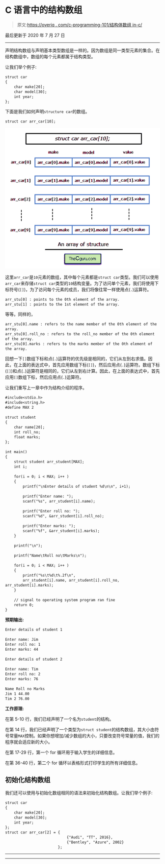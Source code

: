 # C 语言中的结构数组

> 原文:[https://overiq . com/c-programming-101/结构体数组 in-c/](https://overiq.com/c-programming-101/array-of-structures-in-c/)

最后更新于 2020 年 7 月 27 日

* * *

声明结构数组与声明基本类型数组是一样的。因为数组是同一类型元素的集合。在结构数组中，数组的每个元素都属于结构类型。

让我们举个例子:

```
struct car
{
    char make[20];
    char model[30]; 
    int year;
};

```

下面是我们如何声明`structure car`的数组。

```
struct car arr_car[10];

```

![](img/a2b33fe65275664023d168702a4b3611.png)

这里`arr_car`是`10`元素的数组，其中每个元素都是`struct car`类型。我们可以使用`arr_car`来存储`struct car`类型的`10`结构变量。为了访问单个元素，我们将使用下标符号(`[]`)，为了访问每个元素的成员，我们将像往常一样使用点(`.`)运算符。

```
arr_stu[0] : points to the 0th element of the array.
arr_stu[1] : points to the 1st element of the array.

```

等等。同样的，

```
arr_stu[0].name : refers to the name member of the 0th element of the array.
arr_stu[0].roll_no : refers to the roll_no member of the 0th element of the array.
arr_stu[0].marks : refers to the marks member of the 0th element of the array.

```

回想一下`[]`数组下标和点(`.`)运算符的优先级是相同的，它们从左到右求值。因此，在上面的表达式中，首先应用数组下标(`[]`)，然后应用点(`.`)运算符。数组下标(`[]`)和点(`.`)运算符是相同的，它们从左到右计算。因此，在上面的表达式中，首先应用`[]`数组下标，然后应用点(`.`)运算符。

让我们重写上一章中作为结构介绍的程序。

```
#include<stdio.h>
#include<string.h>
#define MAX 2

struct student
{
    char name[20];
    int roll_no;
    float marks;
};

int main()
{
    struct student arr_student[MAX];
    int i;

    for(i = 0; i < MAX; i++ )
    {
        printf("\nEnter details of student %d\n\n", i+1);

        printf("Enter name: ");
        scanf("%s", arr_student[i].name);

        printf("Enter roll no: ");
        scanf("%d", &arr_student[i].roll_no);

        printf("Enter marks: ");
        scanf("%f", &arr_student[i].marks);
    }

    printf("\n");

    printf("Name\tRoll no\tMarks\n");

    for(i = 0; i < MAX; i++ )
    {
        printf("%s\t%d\t%.2f\n",
        arr_student[i].name, arr_student[i].roll_no, arr_student[i].marks);
    }

    // signal to operating system program ran fine
    return 0;
}

```

**预期输出:**

```
Enter details of student 1

Enter name: Jim
Enter roll no: 1
Enter marks: 44

Enter details of student 2

Enter name: Tim
Enter roll no: 2
Enter marks: 76

Name Roll no Marks
Jim 1 44.00
Tim 2 76.00

```

**工作原理:**

在第 5-10 行，我们已经声明了一个名为`student`的结构。

在第 14 行，我们已经声明了一个类型为`struct student`的结构数组，其大小由符号常量`MAX`控制。如果你想增加/减少数组的大小，只要改变符号常量的值，我们的程序就会适应新的大小。

在第 17-29 行，第一个 for 循环用于输入学生的详细信息。

在第 36-40 行，第二个 for 循环以表格形式打印学生的所有详细信息。

## 初始化结构数组

我们还可以使用与初始化数组相同的语法来初始化结构数组。让我们举个例子:

```
struct car
{
    char make[20];
    char model[30]; 
    int year;
};
struct car arr_car[2] = {
                            {"Audi", "TT", 2016},
                            {"Bentley", "Azure", 2002}
                        };

```

* * *

* * *